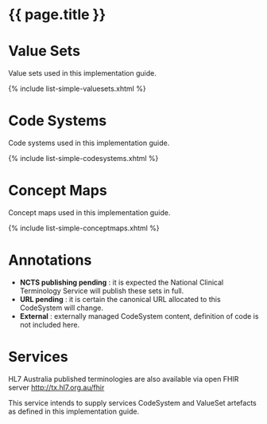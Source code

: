 # {{ page.title }}

# Value Sets

Value sets used in this implementation guide.

{% include list-simple-valuesets.xhtml %}

# Code Systems

Code systems used in this implementation guide.

{% include list-simple-codesystems.xhtml %}

# Concept Maps

Concept maps used in this implementation guide.

{% include list-simple-conceptmaps.xhtml %}


# Annotations 

* **NCTS publishing pending** : it is expected the National Clinical Terminology Service will publish these sets in full.
* **URL pending** : it is certain the canonical URL allocated to this CodeSystem will change.
* **External** : externally managed CodeSystem content, definition of code is not included here. 

# Services

HL7 Australia published terminologies are also available via open FHIR server http://tx.hl7.org.au/fhir

This service intends to supply services CodeSystem and ValueSet artefacts as defined in this implementation guide.
